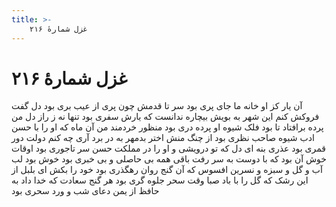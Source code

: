 ```yaml
---
title: >-
    غزل شمارهٔ ۲۱۶
---
```

# غزل شمارهٔ ۲۱۶

آن یار کز او خانه ما جای پری بود
سر تا قدمش چون پری از عیب بری بود
دل گفت فروکش کنم این شهر به بویش
بیچاره ندانست که یارش سفری بود
تنها نه ز راز دل من پرده برافتاد
تا بود فلک شیوه او پرده دری بود
منظور خردمند من آن ماه که او را
با حسن ادب شیوه صاحب نظری بود
از چنگ منش اختر بدمهر به در برد
آری چه کنم دولت دور قمری بود
عذری بنه ای دل که تو درویشی و او را
در مملکت حسن سر تاجوری بود
اوقات خوش آن بود که با دوست به سر رفت
باقی همه بی حاصلی و بی خبری بود
خوش بود لب آب و گل و سبزه و نسرین
افسوس که آن گنج روان رهگذری بود
خود را بکش ای بلبل از این رشک که گل را
با باد صبا وقت سحر جلوه گری بود
هر گنج سعادت که خدا داد به حافظ
از یمن دعای شب و ورد سحری بود
